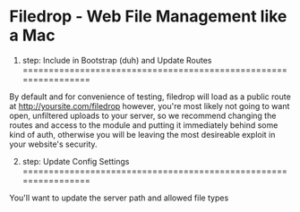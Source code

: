 # Filedrop - Web File Management like a Mac

1. step: Include in Bootstrap (duh) and Update Routes
================================================================

By default and for convenience of testing, filedrop will load as a public route at 
http://yoursite.com/filedrop however, you're most likely not going to want open, unfiltered
uploads to your server, so we recommend changing the routes and access to the module and putting
it immediately behind some kind of auth, otherwise you will be leaving the most desireable
exploit in your website's security.
 
2. step: Update Config Settings
================================================================

You'll want to update the server path and allowed file types 